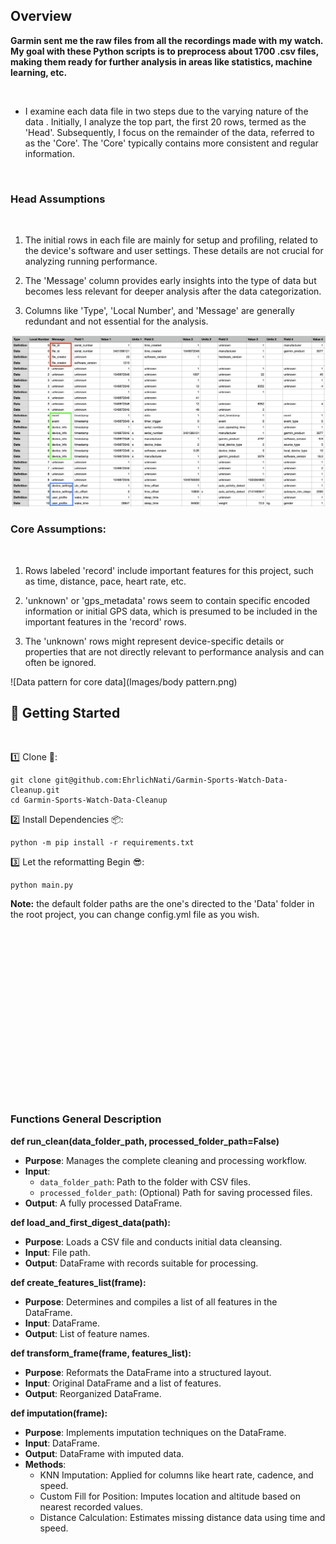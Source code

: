 ## Overview

**Garmin sent me the raw files from all the recordings made with my watch. My goal with these Python scripts is to preprocess about 1700 .csv files, making them ready for further analysis in areas like statistics, machine learning, etc.**

<br>

* I examine each data file in two steps due to the varying nature of the data . Initially, I analyze the top part, the first 20 rows, termed as the 'Head'. Subsequently, I focus on the remainder of the data, referred to as the 'Core'. The 'Core' typically contains more consistent and regular information.

<br>

### Head Assumptions
 
<br>

1. The initial rows in each file are mainly for setup and profiling, related to the device's software and user settings. These details are not crucial for analyzing running performance.

2. The 'Message' column provides early insights into the type of data but becomes less relevant for deeper analysis after the data categorization.

3. Columns like 'Type', 'Local Number', and 'Message' are generally redundant and not essential for the analysis.

![First rows from each recording](Images/data_head.png "First rows from each recording")

### Core Assumptions:

<br>

1. Rows labeled 'record' include important features for this project, such as time, distance, pace, heart rate, etc.

2. 'unknown' or 'gps_metadata' rows seem to contain specific encoded information or initial GPS data, which is presumed to be included in the important features in the 'record' rows.

3. The 'unknown' rows might represent device-specific details or properties that are not directly relevant to performance analysis and can often be ignored.

![Data pattern for core data](Images/body pattern.png)


## 🚀 Getting Started

<br>

1️⃣ Clone 🧙‍:
```shell
git clone git@github.com:EhrlichNati/Garmin-Sports-Watch-Data-Cleanup.git
cd Garmin-Sports-Watch-Data-Cleanup
```
2️⃣ Install Dependencies 📦:
```shell
python -m pip install -r requirements.txt
```
3️⃣ Let the reformatting Begin 😎:
```shell
python main.py
```

**Note:** the default folder paths are the one's directed to the 'Data' folder in the root project, you can change config.yml file as you wish.


<br><br><br><br><br><br><br><br><br><br><br><br><br><br><br><br>

### Functions General Description

**def run_clean(data_folder_path, processed_folder_path=False)**
  - **Purpose**: Manages the complete cleaning and processing workflow.
  - **Input**:
    - `data_folder_path`: Path to the folder with CSV files.
    - `processed_folder_path`: (Optional) Path for saving processed files.
  - **Output**: A fully processed DataFrame.

**def load_and_first_digest_data(path):**
  - **Purpose**: Loads a CSV file and conducts initial data cleansing.
  - **Input**: File path.
  - **Output**: DataFrame with records suitable for processing.

**def create_features_list(frame):**
  - **Purpose**: Determines and compiles a list of all features in the DataFrame.
  - **Input**: DataFrame.
  - **Output**: List of feature names.

**def transform_frame(frame, features_list):**
  - **Purpose**: Reformats the DataFrame into a structured layout.
  - **Input**: Original DataFrame and a list of features.
  - **Output**: Reorganized DataFrame.

**def imputation(frame):**
  - **Purpose**: Implements imputation techniques on the DataFrame.
  - **Input**: DataFrame.
  - **Output**: DataFrame with imputed data.
  - **Methods**:
    - KNN Imputation: Applied for columns like heart rate, cadence, and speed.
    - Custom Fill for Position: Imputes location and altitude based on nearest recorded values.
    - Distance Calculation: Estimates missing distance data using time and speed.

